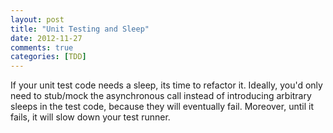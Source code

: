 ```yaml
---
layout: post
title: "Unit Testing and Sleep"
date: 2012-11-27
comments: true
categories: [TDD]
---
```

If your unit test code needs a sleep, its time to refactor it. Ideally, you'd only need to stub/mock the asynchronous call instead of introducing arbitrary sleeps in the test code, because they will eventually fail. Moreover, until it fails, it will slow down your test runner.



